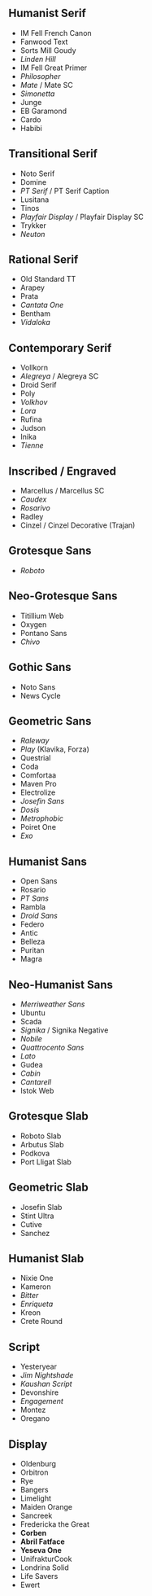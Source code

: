## Humanist Serif

* IM Fell French Canon
* Fanwood Text
* Sorts Mill Goudy
* *Linden Hill*
* IM Fell Great Primer
* *Philosopher*
* *Mate* / Mate SC
* *Simonetta*
* Junge
* EB Garamond
* Cardo
* Habibi

## Transitional Serif

* Noto Serif
* Domine
* *PT Serif* / PT Serif Caption
* Lusitana
* Tinos
* *Playfair Display* / Playfair Display SC
* Trykker
* *Neuton*

## Rational Serif

* Old Standard TT
* Arapey
* Prata
* *Cantata One*
* Bentham
* *Vidaloka*

## Contemporary Serif

* Vollkorn
* *Alegreya* / Alegreya SC
* Droid Serif
* Poly
* *Volkhov*
* *Lora*
* Rufina
* Judson
* Inika
* *Tienne*

## Inscribed / Engraved

* Marcellus / Marcellus SC
* *Caudex*
* *Rosarivo*
* Radley
* Cinzel / Cinzel Decorative (Trajan)

## Grotesque Sans

* *Roboto*

## Neo-Grotesque Sans

* Titillium Web
* Oxygen
* Pontano Sans
* *Chivo*

## Gothic Sans

* Noto Sans
* News Cycle

## Geometric Sans

* *Raleway*
* *Play* (Klavika, Forza)
* Questrial
* Coda
* Comfortaa
* Maven Pro
* Electrolize
* *Josefin Sans*
* *Dosis*
* *Metrophobic*
* Poiret One
* *Exo*

## Humanist Sans

* Open Sans
* Rosario
* *PT Sans*
* Rambla
* *Droid Sans*
* Federo
* Antic
* Belleza
* Puritan
* Magra

## Neo-Humanist Sans

* *Merriweather Sans*
* Ubuntu
* Scada
* *Signika* / Signika Negative
* *Nobile*
* *Quattrocento Sans*
* *Lato*
* Gudea
* *Cabin*
* *Cantarell*
* Istok Web

## Grotesque Slab

* Roboto Slab
* Arbutus Slab
* Podkova
* Port Lligat Slab

## Geometric Slab

* Josefin Slab
* Stint Ultra
* Cutive
* Sanchez

## Humanist Slab

* Nixie One
* Kameron
* *Bitter*
* *Enriqueta*
* Kreon
* Crete Round

## Script

* Yesteryear
* *Jim Nightshade*
* *Kaushan Script*
* Devonshire
* *Engagement*
* Montez
* Oregano

## Display

* Oldenburg
* Orbitron
* Rye
* Bangers
* Limelight
* Maiden Orange
* Sancreek
* Fredericka the Great
* **Corben**
* **Abril Fatface**
* **Yeseva One**
* UnifrakturCook
* Londrina Solid
* Life Savers
* Ewert
